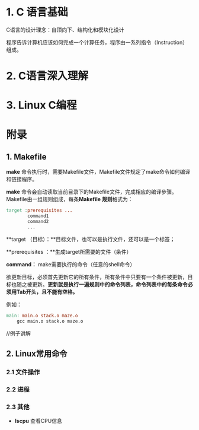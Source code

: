 # 1. C 语言基础

C语言的设计理念：自顶向下、结构化和模块化设计

程序告诉计算机应该如何完成一个计算任务，程序由一系列指令（Instruction）组成。

# 2. C语言深入理解

# 3. Linux C编程

# 附录 

## 1. Makefile 

**make** 命令执行时，需要Makefile文件，Makefile文件规定了make命令如何编译和链接程序。

**make** 命令会自动读取当前目录下的Makefile文件，完成相应的编译步骤。Makefile由一组规则组成，每条**Makefile 规则**格式为：

```makefile
target :prerequisites ...
		command1
		command2
		...
```

**target （目标）：**目标文件，也可以是执行文件，还可以是一个标签；

**prerequisites ：**生成target所需要的文件（条件）

**command：** make需要执行的命令（任意的shell命令）

欲更新目标，必须首先更新它的所有条件，所有条件中只要有一个条件被更新，目标也随之被更新。**更新就是执行一遍规则中的命令列表，命令列表中的每条命令必须用Tab开头，且不能有空格。**

例如：

```makefile
main: main.o stack.o maze.o
	gcc main.o stack.o maze.o
```

//例子讲解

## 2. Linux常用命令

### 2.1 文件操作

### 2.2 进程

### 2.3 其他

- **lscpu** 查看CPU信息
